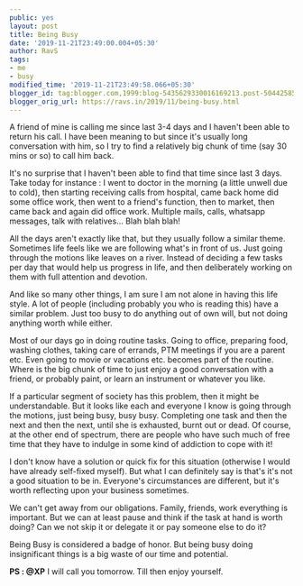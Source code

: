 ```yaml
---
public: yes
layout: post
title: Being Busy
date: '2019-11-21T23:49:00.004+05:30'
author: RavS
tags: 
- me
- busy
modified_time: '2019-11-21T23:49:58.066+05:30' 
blogger_id: tag:blogger.com,1999:blog-5435629330016169213.post-5044258508039140238 
blogger_orig_url: https://ravs.in/2019/11/being-busy.html
---
```


A friend of mine is calling me since last 3-4 days and I haven't been able to return his call. I have been meaning to but since it's usually long conversation with him, so I try to find a relatively big chunk of time (say 30 mins or so) to call him back.

  

It's no surprise that I haven't been able to find that time since last 3 days. Take today for instance : I went to doctor in the morning (a little unwell due to cold), then starting receiving calls from hospital, came back home did some office work, then went to a friend's function, then to market, then came back and again did office work. Multiple mails, calls, whatsapp messages, talk with relatives... Blah blah blah!

  

All the days aren't exactly like that, but they usually follow a similar theme. Sometimes life feels like we are following what's in front of us. Just going through the motions like leaves on a river. Instead of deciding a few tasks per day that would help us progress in life, and then deliberately working on them with full attention and devotion.

  

And like so many other things, I am sure I am not alone in having this life style. A lot of people (including probably you who is reading this) have a similar problem. Just too busy to do anything out of own will, but not doing anything worth while either.

  

Most of our days go in doing routine tasks. Going to office, preparing food, washing clothes, taking care of errands, PTM meetings if you are a parent etc. Even going to movie or vacations etc. becomes part of the routine. Where is the big chunk of time to just enjoy a good conversation with a friend, or probably paint, or learn an instrument or whatever you like.

  

If a particular segment of society has this problem, then it might be understandable. But it looks like each and everyone I know is going through the motions, just being busy, busy busy. Completing one task and then the next and then the next, until she is exhausted, burnt out or dead. Of course, at the other end of spectrum, there are people who have such much of free time that they have to indulge in some kind of addiction to cope with it!

  

I don't know have a solution or quick fix for this situation (otherwise I would have already self-fixed myself). But what I can definitely say is that's it's not a good situation to be in. Everyone's circumstances are different, but it's worth reflecting upon your business sometimes.

  

We can't get away from our obligations. Family, friends, work everything is important. But we can at least pause and think if the task at hand is worth doing? Can we not skip it or delegate it or pay someone else to do it? 

  

Being Busy is considered a badge of honor. But being busy doing insignificant things is a big waste of our time and potential.

  

**PS : @XP** I will call you tomorrow. Till then enjoy yourself.
